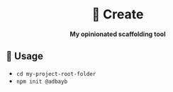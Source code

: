 <div align="center">
    <h1>🦦 Create</h1>
    <strong>My opinionated scaffolding tool</strong>
</div>
<p></p>

## 🚀 Usage

-   `cd my-project-root-folder`
-   `npm init @adbayb`
